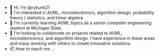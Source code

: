 - 👋 Hi, I’m @rykunk21
- 👀 I'm interested in AI/ML, microelectronics, algorithm design, probability theory / statistics, and linear algebra
- 🌱 I'm currently learning AI/ML topics as a senior computer engineering student at Michigan State.
- 💞️ I'm looking to collaborate on projects related to AI/ML, microelectronics, and algorithm design. I have experience in these areas and enjoy working with others to create innovative solutions.
- 📫 How to reach me ...

<!---
rykunk21/rykunk21 is a ✨ special ✨ repository because its `README.md` (this file) appears on your GitHub profile.
You can click the Preview link to take a look at your changes.
--->
